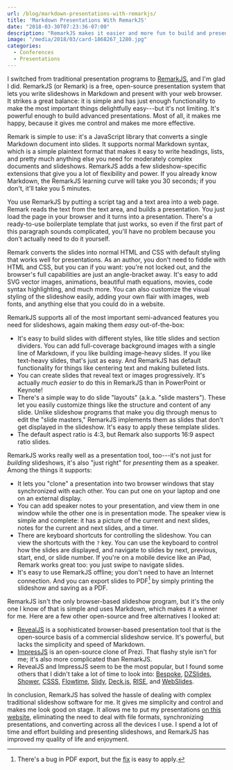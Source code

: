 ```yaml
---
url: /blog/markdown-presentations-with-remarkjs/
title: 'Markdown Presentations With RemarkJS'
date: "2018-03-30T07:23:36-07:00"
description: "RemarkJS makes it easier and more fun to build and present slideshows."
image: "/media/2018/03/card-1868267_1280.jpg"
categories:
  - Conferences
  - Presentations
---
```


I switched from traditional presentation programs to
[RemarkJS](https://remarkjs.com), and I'm glad I did. RemarkJS (or Remark) is a
free, open-source presentation system that lets you write slideshows in Markdown
and present with your web browser. It strikes a great balance: it is simple and
has just enough functionality to make the most important things delightfully
easy---but it's not limiting. It's powerful enough to build advanced
presentations.  Most of all, it makes me happy, because it gives me control and
makes me more effective.

<!--more-->

Remark is simple to use: it's a JavaScript library that converts a single
Markdown document into slides. It supports normal Markdown syntax, which is a
simple plaintext format that makes it easy to write headings, lists, and pretty
much anything else you need for moderately complex documents and slideshows.
RemarkJS adds a few slideshow-specific extensions that give you a lot of
flexibility and power. If you already know Markdown, the RemarkJS learning curve
will take you 30 seconds; if you don't, it'll take you 5 minutes.

You use RemarkJS by putting a script tag and a text area into a web page. Remark reads
the text from the text area, and builds a presentation. You just load the page
in your browser and it turns into a presentation. There's a ready-to-use
boilerplate template that just works, so even if the first part of this
paragraph sounds complicated, you'll have no problem because you don't actually
need to do it yourself.

Remark converts the slides into normal HTML and CSS with default styling that
works well for presentations. As an author, you don't need to fiddle with HTML
and CSS, but you can if you want: you're not locked out, and the browser's full
capabilities are just an angle-bracket away. It's easy to add SVG vector images,
animations, beautiful math equations, movies, code syntax highlighting, and much
more. You can also customize the visual styling of the slideshow easily, adding
your own flair with images, web fonts, and anything else that you could do in a
website.

RemarkJS supports all of the most important semi-advanced features you need for
slideshows, again making them *easy* out-of-the-box:

- It's easy to build slides with different styles, like title slides and section
  dividers. You can add full-coverage background images with a single line of
  Markdown, if you like building image-heavy slides. If you like text-heavy
  slides, that's just as easy. And RemarkJS has default functionality for things
  like centering text and making bulleted lists.
- You can create slides that reveal text or images progressively. It's actually
  *much easier* to do this in RemarkJS than in PowerPoint or Keynote!
- There's a simple way to do slide "layouts" (a.k.a. "slide masters"). These let
  you easily customize things like the structure and content of any slide.
  Unlike slideshow programs that make you dig through menus to edit the "slide
  masters," RemarkJS implements them as slides that don't get displayed in the
  slideshow. It's easy to apply these template slides.
- The default aspect ratio is 4:3, but Remark also supports 16:9 aspect ratio
  slides.

RemarkJS works really well as a presentation tool, too---it's not just for
*building* slideshows, it's also "just right" for *presenting* them as a
speaker. Among the things it supports:

- It lets you "clone" a presentation into two browser windows that stay
  synchronized with each other. You can put one on your laptop and one on an
  external display.
- You can add speaker notes to your presentation, and view them in one window
  while the other one is in presentation mode. The speaker view is simple and
  complete: it has a picture of the current and next slides, notes for the
  current and next slides, and a timer.
- There are keyboard shortcuts for controlling the slideshow. You can view the
  shortcuts with the `?` key. You can use the keyboard to control how the slides
  are displayed, and navigate to slides by next, previous, start, end, or slide
  number. If you're on a mobile device like an iPad, Remark works great too: you
  just swipe to navigate slides.
- It's easy to use RemarkJS offline; you don't need to have an Internet
  connection. And you can export slides to PDF[^1] by simply printing the
  slideshow and saving as a PDF.

RemarkJS isn't the only browser-based slideshow program, but it's the only one I
know of that is simple and uses Markdown, which makes it a winner for me. Here
are a few other open-source and free alternatives I looked at:

- [RevealJS](https://revealjs.com/) is a sophisticated browser-based
  presentation tool that is the open-source basis of a commercial slideshow
  service. It's powerful, but lacks the simplicity and speed of Markdown.
- [ImpressJS](https://impress.js.org) is an open-source clone of Prezi. That
  flashy style isn't for me; it's also more complicated than RemarkJS.
- RevealJS and ImpressJS seem to be the most popular, but I found some others that I
  didn't take a lot of time to look into:
  [Bespoke](http://markdalgleish.com/projects/bespoke.js),
  [DZSlides](http://paulrouget.com/dzslides), [Shower](http://shwr.me/),
  [CSSS](http://leaverou.github.io/csss),
  [Flowtime](http://flowtime-js.marcolago.com/),
  [Slidy](http://www.w3.org/Talks/Tools/Slidy/),
  [Deck.js](http://imakewebthings.com/deck.js),
  [RISE](https://github.com/damianavila/RISE), and
  [WebSlides](https://github.com/jlantunez/webslides).

In conclusion, RemarkJS has solved the hassle of dealing with complex
traditional slideshow software for me. It gives me simplicity and control and
makes me look good on stage. It allows me to put my presentations [on this
website](/talks/), eliminating the need to deal with file formats,
synchronizing presentations, and converting across all the devices I use. I
spend a lot of time and effort building and presenting slideshows, and RemarkJS
has improved my quality of life and enjoyment.

[^1]: There's a bug in PDF export, but the [fix](https://github.com/gnab/remark/issues/50#issuecomment-223887379) is easy to apply.
